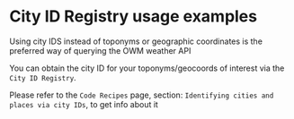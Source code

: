 # City ID Registry usage examples

Using city IDS instead of toponyms or geographic coordinates is the preferred way of querying the OWM weather API
 
You can obtain the city ID for your toponyms/geocoords of interest via the `City ID Registry`.

Please refer to the `Code Recipes` page, section: `Identifying cities and places via city IDs`, to get info about it